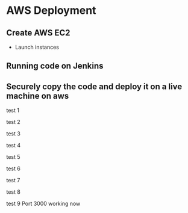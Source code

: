 # AWS Deployment
## Create AWS EC2
- Launch instances

## Running code on Jenkins

## Securely copy the code and deploy it on a live machine on aws


test 1

test 2

test 3

test 4

test 5

test 6

test 7

test 8

test 9
Port 3000 working now
